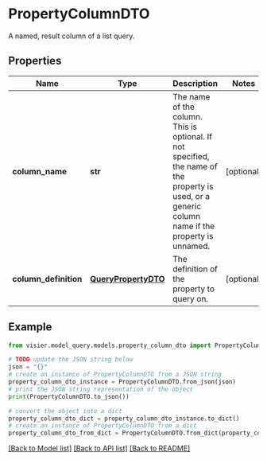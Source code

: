 # PropertyColumnDTO

A named, result column of a list query.

## Properties

Name | Type | Description | Notes
------------ | ------------- | ------------- | -------------
**column_name** | **str** | The name of the column. This is optional.  If not specified, the name of the property is used, or a generic column name if the property is unnamed. | [optional] 
**column_definition** | [**QueryPropertyDTO**](QueryPropertyDTO.md) | The definition of the property to query on. | [optional] 

## Example

```python
from visier.model_query.models.property_column_dto import PropertyColumnDTO

# TODO update the JSON string below
json = "{}"
# create an instance of PropertyColumnDTO from a JSON string
property_column_dto_instance = PropertyColumnDTO.from_json(json)
# print the JSON string representation of the object
print(PropertyColumnDTO.to_json())

# convert the object into a dict
property_column_dto_dict = property_column_dto_instance.to_dict()
# create an instance of PropertyColumnDTO from a dict
property_column_dto_from_dict = PropertyColumnDTO.from_dict(property_column_dto_dict)
```
[[Back to Model list]](../README.md#documentation-for-models) [[Back to API list]](../README.md#documentation-for-api-endpoints) [[Back to README]](../README.md)


